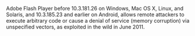 Adobe Flash Player before 10.3.181.26 on Windows, Mac OS X, Linux, and Solaris, and 10.3.185.23 and earlier on Android, allows remote attackers to execute arbitrary code or cause a denial of service (memory corruption) via unspecified vectors, as exploited in the wild in June 2011.